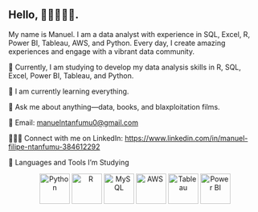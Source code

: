 ## Hello, 👋🏾👨🏿‍💻.

My name is Manuel. I am a data analyst with experience in SQL, Excel, R, Power BI, Tableau, AWS, and Python. Every day, I create amazing experiences and engage with a vibrant data community.

🔭 Currently, I am studying to develop my data analysis skills in R, SQL, Excel, Power BI, Tableau, and Python.

🌱 I am currently learning everything.

💬 Ask me about anything—data, books, and blaxploitation films.

📧 Email: manuelntanfumu0@gmail.com

👩🏾‍💻 Connect with me on LinkedIn: https://www.linkedin.com/in/manuel-filipe-ntanfumu-384612292

🚀 Languages and Tools I’m Studying

<p align="center">
  <img src="https://cdn.jsdelivr.net/gh/devicons/devicon/icons/python/python-original-wordmark.svg" height="60" alt="Python" />
  <img src="https://cdn.jsdelivr.net/gh/devicons/devicon/icons/r/r-original.svg" height="60" alt="R" />
  <img src="https://cdn.jsdelivr.net/gh/devicons/devicon/icons/mysql/mysql-original-wordmark.svg" height="60" alt="MySQL" />
  <img src="https://cdn.jsdelivr.net/gh/devicons/devicon/icons/amazonwebservices/amazonwebservices-original-wordmark.svg" height="60" alt="AWS" />
  <img src="https://upload.wikimedia.org/wikipedia/commons/4/4b/Tableau_Logo.png" height="60" alt="Tableau" />
  <img src="https://img.icons8.com/color/96/000000/power-bi.png" height="60" alt="Power BI" />
</p>



